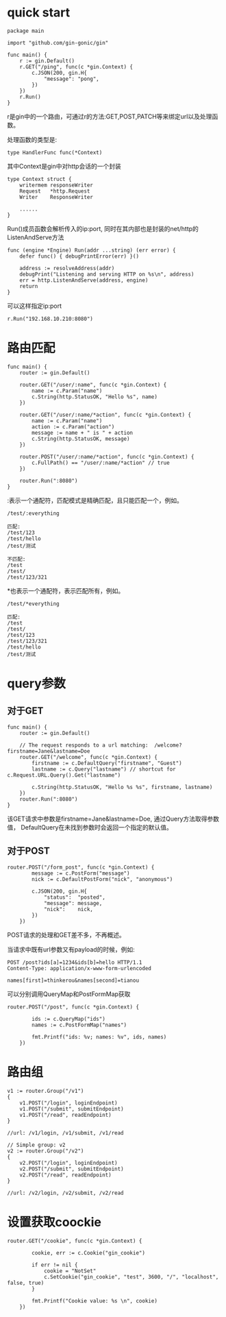 # quick start
```
package main

import "github.com/gin-gonic/gin"

func main() {
	r := gin.Default()
	r.GET("/ping", func(c *gin.Context) {
		c.JSON(200, gin.H{
			"message": "pong",
		})
	})
	r.Run() 
}
```

r是gin中的一个路由，可通过r的方法:GET,POST,PATCH等来绑定url以及处理函数。

处理函数的类型是:
```
type HandlerFunc func(*Context)
```

其中Context是gin中对http会话的一个封装
```
type Context struct {
	writermem responseWriter
	Request   *http.Request
	Writer    ResponseWriter

    ......
}
```

Run()成员函数会解析传入的ip:port, 同时在其内部也是封装的net/http的ListenAndServe方法
```
func (engine *Engine) Run(addr ...string) (err error) {
	defer func() { debugPrintError(err) }()

	address := resolveAddress(addr)
	debugPrint("Listening and serving HTTP on %s\n", address)
	err = http.ListenAndServe(address, engine)
	return
}
```
可以这样指定ip:port 
```
r.Run("192.168.10.210:8080")
```

# 路由匹配
```
func main() {
	router := gin.Default()

	router.GET("/user/:name", func(c *gin.Context) {
		name := c.Param("name")
		c.String(http.StatusOK, "Hello %s", name)
	})

	router.GET("/user/:name/*action", func(c *gin.Context) {
		name := c.Param("name")
		action := c.Param("action")
		message := name + " is " + action
		c.String(http.StatusOK, message)
	})

	router.POST("/user/:name/*action", func(c *gin.Context) {
		c.FullPath() == "/user/:name/*action" // true
	})

	router.Run(":8080")
}
```

:表示一个通配符，匹配模式是精确匹配，且只能匹配一个，例如。
```
/test/:everything

匹配:
/test/123
/test/hello
/test/测试

不匹配:
/test
/test/
/test/123/321
```

*也表示一个通配符，表示匹配所有，例如。
```
/test/*everything

匹配:
/test
/test/
/test/123
/test/123/321
/test/hello
/test/测试
```

# query参数

## 对于GET
```
func main() {
	router := gin.Default()

	// The request responds to a url matching:  /welcome?firstname=Jane&lastname=Doe
	router.GET("/welcome", func(c *gin.Context) {
		firstname := c.DefaultQuery("firstname", "Guest")
		lastname := c.Query("lastname") // shortcut for c.Request.URL.Query().Get("lastname")

		c.String(http.StatusOK, "Hello %s %s", firstname, lastname)
	})
	router.Run(":8080")
}
```
该GET请求中参数是firstname=Jane&lastname=Doe, 通过Query方法取得参数值， DefaultQuery在未找到参数时会返回一个指定的默认值。

## 对于POST
```
router.POST("/form_post", func(c *gin.Context) {
		message := c.PostForm("message")
		nick := c.DefaultPostForm("nick", "anonymous")

		c.JSON(200, gin.H{
			"status":  "posted",
			"message": message,
			"nick":    nick,
		})
	})
```
POST请求的处理和GET差不多，不再概述。


当请求中既有url参数又有payload的时候，例如:
```
POST /post?ids[a]=1234&ids[b]=hello HTTP/1.1
Content-Type: application/x-www-form-urlencoded

names[first]=thinkerou&names[second]=tianou
```

可以分别调用QueryMap和PostFormMap获取
```
router.POST("/post", func(c *gin.Context) {

		ids := c.QueryMap("ids")
		names := c.PostFormMap("names")

		fmt.Printf("ids: %v; names: %v", ids, names)
	})
```

# 路由组
```
v1 := router.Group("/v1")
{
	v1.POST("/login", loginEndpoint)
	v1.POST("/submit", submitEndpoint)
	v1.POST("/read", readEndpoint)
}

//url: /v1/login, /v1/submit, /v1/read

// Simple group: v2
v2 := router.Group("/v2")
{
	v2.POST("/login", loginEndpoint)
	v2.POST("/submit", submitEndpoint)
	v2.POST("/read", readEndpoint)
}

//url: /v2/login, /v2/submit, /v2/read

```

# 设置获取coockie
```
router.GET("/cookie", func(c *gin.Context) {

        cookie, err := c.Cookie("gin_cookie")

        if err != nil {
            cookie = "NotSet"
            c.SetCookie("gin_cookie", "test", 3600, "/", "localhost", false, true)
        }

        fmt.Printf("Cookie value: %s \n", cookie)
    })
```